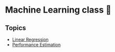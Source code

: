 # Machine Learning class 🌊

## Topics

- [Linear Regression](https://github.com/Kariusdi/Machine-Learning-Class67/tree/main/Linear-Regression)
- [Performance Estimation](https://github.com/Kariusdi/Machine-Learning-Class67/tree/main/Performance-Estimation)
